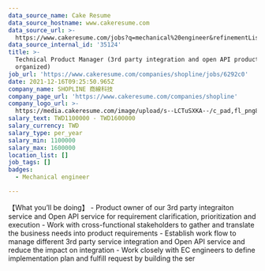 ```yaml
---
data_source_name: Cake Resume
data_source_hostname: www.cakeresume.com
data_source_url: >-
  https://www.cakeresume.com/jobs?q=mechanical%20engineer&refinementList%5Blang_name%5D%5B0%5D=English&refinementList%5Bsalary_type%5D=per_year&range%5Bsalary_range%5D%5Bmin%5D=1000000&page=3
data_source_internal_id: '35124'
title: >-
  Technical Product Manager (3rd party integration and open API product
  organized) 
job_url: 'https://www.cakeresume.com/companies/shopline/jobs/6292c0'
date: 2021-12-16T09:25:50.965Z
company_name: SHOPLINE 商線科技
company_page_url: 'https://www.cakeresume.com/companies/shopline'
company_logo_url: >-
  https://media.cakeresume.com/image/upload/s--LCTuSXKA--/c_pad,fl_png8,h_200,w_200/v1568863313/elpclzqvs12aoi2gvswo.png
salary_text: TWD1100000 - TWD1600000
salary_currency: TWD
salary_type: per_year
salary_min: 1100000
salary_max: 1600000
location_list: []
job_tags: []
badges:
  - Mechanical engineer

---
```


【What you’ll be doing】 - Product owner of our 3rd party integraiton service and Open API service for requirement clarification, prioritization and execution - Work with cross-functional stakeholders to gather and translate the business needs into product requirements - Establish work flow to manage different 3rd party service integration and Open API service and reduce the impact on integration - Work closely with EC engineers to define implementation plan and fulfill request by building the ser